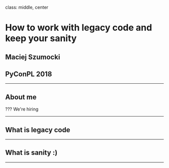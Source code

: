 class: middle, center
# How to work with legacy code and keep your sanity
 
## Maciej Szumocki

## PyConPL 2018

---

## About me

???
We're hiring 

---

## What is legacy code

---

## What is sanity :)

---





